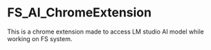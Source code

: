 # FS_AI_ChromeExtension
This is a chrome extension made to access LM studio AI model while working on FS system.
